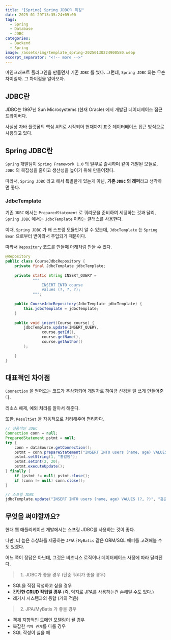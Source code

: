 ```yaml
---
title: "[Spring] Spring JDBC의 특징"
date: 2025-01-29T13:35:24+09:00
tags:
  - Spring
  - Database
  - JDBC
categories:
  - Backend
  - Spring
image: /assets/img/template_spring-20250130224900580.webp
excerpt_separator: "<!-- more -->"
---
```

<!-- truncate -->

마인크래프트 플러그인을 만들면서 기존 `JDBC` 를 썼다. 그런데, `Spring JDBC` 와는 무슨 차이일까. 그 차이점을 알아보자.

<!-- more -->

## JDBC란

JDBC는 1997년 Sun Microsystems (현재 Oracle) 에서 개발된 데이터베이스 접근 드라이버다.

사실상 자바 플랫폼의 핵심 API로 시작되어 현재까지 표준 데이터베이스 접근 방식으로 사용되고 있다.
## Spring JDBC란

`Spring` 개발팀이 `Spring Framework 1.0` 의 일부로 출시하며 같이 개발된 모듈로, `JDBC` 의 복잡성을 줄이고 생산성을 높이기 위해 만들어졌다.

따라서, `Spring JDBC` 라고 해서 특별한게 있는게 아닌, **기존 `JDBC` 의 래퍼**라고 생각하면 좋다.

### JdbcTemplate 

기존 `JDBC` 에서는 `PreparedStatement` 로 쿼리문을 준비하여 세팅하는 것과 달리, `Spring JDBC` 에서는 `JdbcTemplate` 이라는 클래스를 사용한다.

이때, `Spring JDBC` 가 왜 스프링 모듈인지 알 수 있는데, `JdbcTemplate` 는 `Spring Bean` 으로부터 받아와서 주입되기 때문이다.

따라서 `Repository` 코드를 만들때 아래처럼 만들 수 있다.

```java
@Repository  
public class CourseJdbcRepository {  
    private final JdbcTemplate jdbcTemplate;  
  
    private static String INSERT_QUERY =  
            """  
                INSERT INTO course
                values (?, ?, ?);  
            """;  
  
    public CourseJdbcRepository(JdbcTemplate jdbcTemplate) {  
        this.jdbcTemplate = jdbcTemplate;  
    }  
  
    public void insert(Course course) {  
        jdbcTemplate.update(INSERT_QUERY,  
                course.getId(),  
                course.getName(),  
                course.getAuthor()  
        );  
  
    }  
}

```

## 대표적인 차이점

`Connection` 을 얻어오는 코드가 추상화되어 개발자로 하여금 신경을 덜 쓰게 만들어준다.

리소스 해제, 예외 처리를 알아서 해준다.

또한, `ResultSet` 을 자동적으로 처리해주어 편리하다.

```java
// 전통적인 JDBC
Connection conn = null;
PreparedStatement pstmt = null;
try {
    conn = dataSource.getConnection();
    pstmt = conn.prepareStatement("INSERT INTO users (name, age) VALUES (?, ?)");
    pstmt.setString(1, "홍길동");
    pstmt.setInt(2, 20);
    pstmt.executeUpdate();
} finally {
    if (pstmt != null) pstmt.close();
    if (conn != null) conn.close();
}

// 스프링 JDBC
jdbcTemplate.update("INSERT INTO users (name, age) VALUES (?, ?)", "홍길동", 20);
```

## 무엇을 써야할까요?

현대 웹 애플리케이션 개발에서는 스프링 JDBC를 사용하는 것이 좋다.

다만, 더 높은 추상화를 제공하는 `JPA`나 `MyBatis` 같은 ORM/SQL 매퍼를 고려해볼 수도 있겠다.

어느 쪽이 정답은 아닌데, 그것은 비즈니스 로직이나 데이터베이스 사정에 따라 달라진다.

> 1. JDBC가 좋을 경우 (단순 쿼리가 좋을 경우)

- SQL을 직접 작성하고 싶을 경우
- **간단한 CRUD 작업일 경우** (즉, 억지로 JPA를 사용하는건 손해일 수도 있다.)
- 레거시 시스템과의 통합 (거의 적음)

> 2. JPA/MyBatis 가 좋을 경우

- 객체 지향적인 도메인 모델링이 될 경우
- 복잡한 `객체 관계`를 다룰 경우
- SQL 작성이 싫을 때
